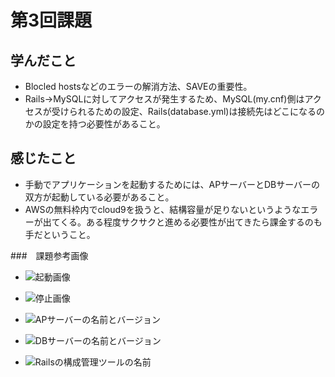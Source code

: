 # 第3回課題


## 学んだこと
- Blocled hostsなどのエラーの解消方法、SAVEの重要性。
- Rails→MySQLに対してアクセスが発生するため、MySQL(my.cnf)側はアクセスが受けられるための設定、Rails(database.yml)は接続先はどこになるのかの設定を持つ必要性があること。

## 感じたこと
- 手動でアプリケーションを起動するためには、APサーバーとDBサーバーの双方が起動している必要があること。
- AWSの無料枠内でcloud9を扱うと、結構容量が足りないというようなエラーが出てくる。ある程度サクサクと進める必要性が出てきたら課金するのも手だということ。



###　課題参考画像

* ![起動画像](スクリーンショット%2024-01-15%16.31.33)
* ![停止画像](スクリーンショット%2024-01-15%16.32.00)

* ![APサーバーの名前とバージョン](スクリーンショット%2024-01-14%1.33.36)
* ![DBサーバーの名前とバージョン](スクリーンショット%2024-01-14%1.43.28)
* ![Railsの構成管理ツールの名前](スクリーンショット%2024-01-14%1.52.32)